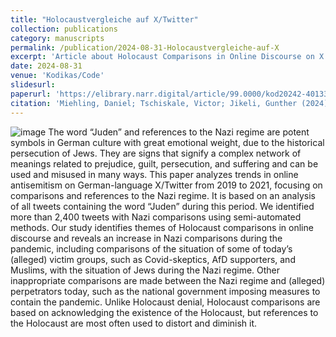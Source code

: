 ```yaml
---
title: "Holocaustvergleiche auf X/Twitter"
collection: publications
category: manuscripts
permalink: /publication/2024-08-31-Holocaustvergleiche-auf-X
excerpt: 'Article about Holocaust Comparisons in Online Discourse on X.'
date: 2024-08-31
venue: 'Kodikas/Code'
slidesurl: 
paperurl: 'https://elibrary.narr.digital/article/99.0000/kod20242-40133'
citation: 'Miehling, Daniel; Tschiskale, Victor; Jikeli, Gunther (2024). &quot;Holocaustvergleiche auf X/Twitter&quot; <i>Kodikas/Code</i>. 42(2-4).'
---
```

![image](https://www.narr.de/media/catalog/product/cache/b621690841a77629cc5d4e27b0c06b81/B/U/BU-11801-01-NFA-GR.jpg)
The word “Juden” and references to the Nazi regime are potent symbols in German culture with great emotional weight, due to the historical persecution of Jews. They are signs that signify a complex network of meanings related to prejudice, guilt, persecution, and suffering and can be used and misused in many ways. This paper analyzes trends in online antisemitism on German-language X/Twitter from 2019 to 2021, focusing on comparisons and references to the Nazi regime. It is based on an analysis of all tweets containing the word “Juden” during this period. We identified more than 2,400 tweets with Nazi comparisons using semi-automated methods. Our study identifies themes of Holocaust comparisons in online discourse and reveals an increase in Nazi comparisons during the pandemic, including comparisons of the situation of some of today’s (alleged) victim groups, such as Covid-skeptics, AfD supporters, and Muslims, with the situation of Jews during the Nazi regime. Other inappropriate comparisons are made between the Nazi regime and (alleged) perpetrators today, such as the national government imposing measures to contain the pandemic. Unlike Holocaust denial, Holocaust comparisons are based on acknowledging the existence of the Holocaust, but references to the Holocaust are most often used to distort and diminish it.
